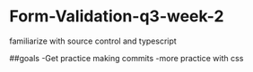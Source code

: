 # Form-Validation-q3-week-2
familiarize with source control and typescript

##goals
-Get practice making commits
-more practice with css

